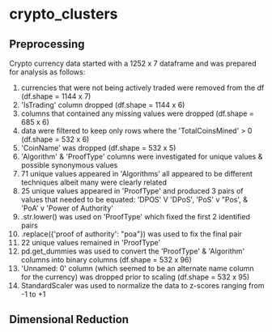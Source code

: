 # crypto_clusters

## Preprocessing
Crypto currency data started with a 1252 x 7 dataframe and was prepared for analysis as follows:
  1. currencies that were not being actively traded were removed from the df (df.shape = 1144 x 7)
  2. 'IsTrading' column dropped (df.shape = 1144 x 6)
  3. columns that contained any missing values were dropped (df.shape = 685 x 6)
  4. data were filtered to keep only rows where the 'TotalCoinsMined' > 0 (df.shape = 532 x 6)
  5. 'CoinName' was dropped (df.shape = 532 x 5)
  6. 'Algorithm' & 'ProofType' columns were investigated for unique values & possible synonymous values
  7. 71 unique values appeared in 'Algorithms' all appeared to be different techniques albeit many were clearly related
  8. 25 unique values appeared in 'ProofType' and produced 3 pairs of values that needed to be equated: 'DPOS' V 'DPoS', 'PoS' v "Pos', & 'PoA' v 'Power of Authority'
  9. .str.lower() was used on 'ProofType' which fixed the first 2 identified pairs
  10. .replace({'proof of authority': "poa"}) was used to fix the final pair
  11. 22 unique values remained in 'ProofType'
  12. pd.get_dummies was used to convert the 'ProofType' & 'Algorithm' columns into binary columns (df.shape = 532 x 96)
  13. 'Unnamed: 0' column (which seemed to be an alternate name column for the currency) was dropped prior to scaling (df.shape = 532 x 95)
  14. StandardScaler was used to normalize the data to z-scores ranging from -1 to +1


## Dimensional Reduction

